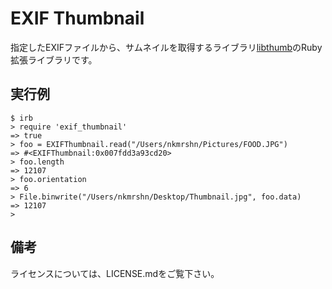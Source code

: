 EXIF Thumbnail
==============

指定したEXIFファイルから、サムネイルを取得するライブラリ[libthumb](https://github.com/nkmrshn/libthumb)のRuby拡張ライブラリです。

実行例
------

    $ irb
    > require 'exif_thumbnail'
    => true 
    > foo = EXIFThumbnail.read("/Users/nkmrshn/Pictures/FOOD.JPG")
    => #<EXIFThumbnail:0x007fdd3a93cd20> 
    > foo.length
    => 12107 
    > foo.orientation
    => 6 
    > File.binwrite("/Users/nkmrshn/Desktop/Thumbnail.jpg", foo.data)
    => 12107 
    >

備考
----

ライセンスについては、LICENSE.mdをご覧下さい。
